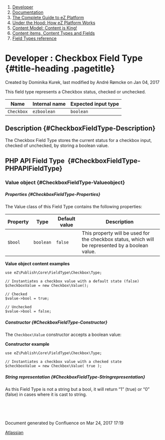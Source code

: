 1.  <span>[Developer](index.html)</span>
2.  <span>[Documentation](Documentation_31429504.html)</span>
3.  <span>[The Complete Guide to eZ
    Platform](The-Complete-Guide-to-eZ-Platform_31429526.html)</span>
4.  <span>[Under the Hood: How eZ Platform Works](31429659.html)</span>
5.  <span>[Content Model: Content is King!](31429709.html)</span>
6.  <span>[Content items, Content Types and
    Fields](31430275.html)</span>
7.  <span>[Field Types
    reference](Field-Types-reference_31430495.html)</span>

<span id="title-text"> Developer : Checkbox Field Type </span> {#title-heading .pagetitle}
==============================================================

Created by <span class="author"> Dominika Kurek</span>, last modified by
<span class="editor"> André Rømcke</span> on Jan 04, 2017

This field type represents a Checkbox status, checked or unchecked.

| Name       | Internal name | Expected input type |
|------------|---------------|---------------------|
| `Checkbox` | `ezboolean`   | `boolean`           |

Description {#CheckboxFieldType-Description}
-----------

The Checkbox Field Type stores the current status for a checkbox input,
checked of unchecked, by storing a boolean value.

PHP API Field Type  {#CheckboxFieldType-PHPAPIFieldType}
-------------------

### Value object {#CheckboxFieldType-Valueobject}

##### Properties {#CheckboxFieldType-Properties}

The Value class of this Field Type contains the following properties:

| Property | Type      | Default value | Description                                                                                       |
|----------|-----------|---------------|---------------------------------------------------------------------------------------------------|
| `$bool`  | `boolean` | `false`       | This property will be used for the checkbox status, which will be represented by a boolean value. |

**Value object content examples**

~~~~ brush:
use eZ\Publish\Core\FieldType\Checkbox\Type;
 
// Instantiates a checkbox value with a default state (false)
$checkboxValue = new Checkbox\Value();
 
// Checked
$value->bool = true; 
 
// Unchecked
$value->bool = false;
~~~~

##### Constructor {#CheckboxFieldType-Constructor}

<span>The </span>`Checkbox\Value`<span> constructor accepts a boolean
value:</span>

**Constructor example**

~~~~ brush:
use eZ\Publish\Core\FieldType\Checkbox\Type;
 
// Instantiates a checkbox value with a checked state
$checkboxValue = new Checkbox\Value( true );
~~~~

##### String representation {#CheckboxFieldType-Stringrepresentation}

As this Field Type is not a string but a bool, it will return “1” (true)
or “0” (false) in cases where it is cast to string.

 

 

Document generated by Confluence on Mar 24, 2017 17:19

[Atlassian](http://www.atlassian.com/)


